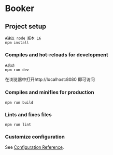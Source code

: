 # Booker

## Project setup
```
#建议 node 版本 16
npm install
```

### Compiles and hot-reloads for development

```
#启动
npm run dev
```

在浏览器中打开http://localhost:8080  即可访问

### Compiles and minifies for production

```
npm run build
```

### Lints and fixes files
```
npm run lint
```

### Customize configuration
See [Configuration Reference](https://cli.vuejs.org/config/).
